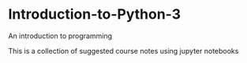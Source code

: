 # Introduction-to-Python-3
An introduction to programming

This is a collection of suggested course notes using jupyter notebooks
